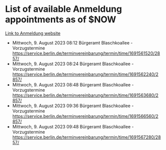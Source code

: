 # List of available Anmeldung appointments as of $NOW
[Link to Anmeldung website](https://service.berlin.de/terminvereinbarung/termin/tag.php?termin=1&anliegen[]=120686&dienstleisterlist=122210,122217,327316,122219,327312,122227,327314,122231,327346,122243,327348,122254,122252,329742,122260,329745,122262,329748,122271,327278,122273,327274,122277,327276,330436,122280,327294,122282,327290,122284,327292,122291,327270,122285,327266,122286,327264,122296,327268,150230,329760,122297,327286,122294,327284,122312,329763,122314,329775,122304,327330,122311,327334,122309,327332,317869,122281,327352,122279,329772,122283,122276,327324,122274,327326,122267,329766,122246,327318,122251,327320,122257,327322,122208,327298,122226,327300&herkunft=http%3A%2F%2Fservice.berlin.de%2Fdienstleistung%2F120686%2F)
- Mittwoch, 9. August 2023 08:12 Bürgeramt Blaschkoallee - Vorzugstermine https://service.berlin.de/terminvereinbarung/termin/time/1691561520/2857/
- Mittwoch, 9. August 2023 08:24 Bürgeramt Blaschkoallee - Vorzugstermine https://service.berlin.de/terminvereinbarung/termin/time/1691562240/2857/
- Mittwoch, 9. August 2023 08:48 Bürgeramt Blaschkoallee - Vorzugstermine https://service.berlin.de/terminvereinbarung/termin/time/1691563680/2857/
- Mittwoch, 9. August 2023 09:36 Bürgeramt Blaschkoallee - Vorzugstermine https://service.berlin.de/terminvereinbarung/termin/time/1691566560/2857/
- Mittwoch, 9. August 2023 09:48 Bürgeramt Blaschkoallee - Vorzugstermine https://service.berlin.de/terminvereinbarung/termin/time/1691567280/2857/
